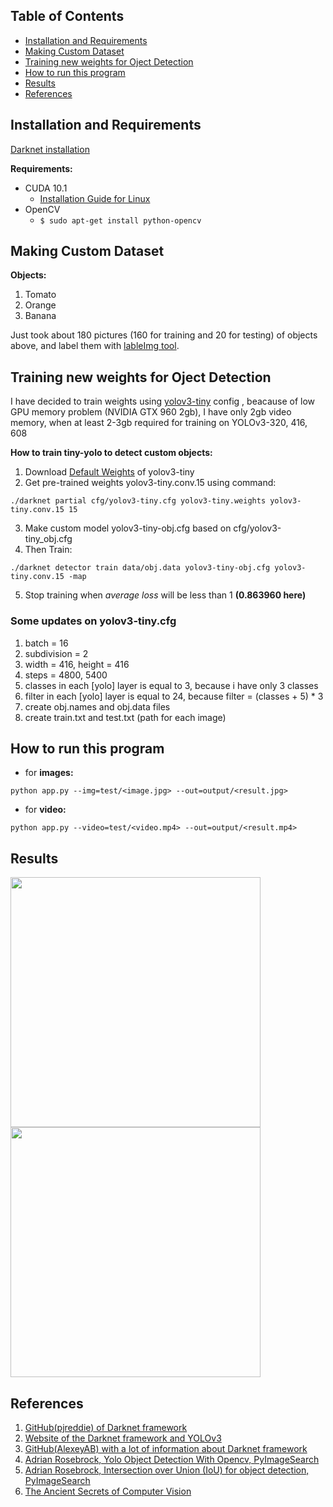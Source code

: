 
## Table of Contents
- [Installation and Requirements](https://github.com/x-sl0w/YOLOv3_Object_Detector#installation-and-requirements)
- [Making Custom Dataset](https://github.com/x-sl0w/YOLOv3_Object_Detector#making-custom-dataset)
- [Training new weights for Oject Detection](https://github.com/x-sl0w/YOLOv3_Object_Detector#training-new-weights-for-oject-detection)
- [How to run this program](https://github.com/x-sl0w/YOLOv3_Object_Detector#how-to-run-this-program)
- [Results](https://github.com/x-sl0w/YOLOv3_Object_Detector#results)
- [References](https://github.com/x-sl0w/YOLOv3_Object_Detector#references)

## Installation and Requirements

[Darknet installation](https://pjreddie.com/darknet/install/)

**Requirements:**
- CUDA 10.1
  - [Installation Guide for Linux](https://docs.nvidia.com/cuda/cuda-installation-guide-linux/index.html)
- OpenCV
  - `$ sudo apt-get install python-opencv`

## Making Custom Dataset

**Objects:**
1. Tomato
2. Orange
3. Banana

Just took about 180 pictures (160 for training and 20 for testing) of objects above, and label them with [lableImg tool](https://github.com/tzutalin/labelImg).


## Training new weights for Oject Detection

I have decided to train weights using [yolov3-tiny](https://github.com/pjreddie/darknet/blob/master/cfg/yolov3-tiny.cfg) config , beacause of low GPU memory problem (NVIDIA GTX 960 2gb), I have only 2gb video memory, when at least 2-3gb required for training on YOLOv3-320, 416, 608

**How to train tiny-yolo to detect custom objects:**

1. Download [Default Weights](https://pjreddie.com/media/files/yolov3-tiny.weights) of yolov3-tiny
2. Get pre-trained weights yolov3-tiny.conv.15 using command: 

`./darknet partial cfg/yolov3-tiny.cfg yolov3-tiny.weights yolov3-tiny.conv.15 15`

3. Make custom model yolov3-tiny-obj.cfg based on cfg/yolov3-tiny_obj.cfg
4. Then Train: 

`./darknet detector train data/obj.data yolov3-tiny-obj.cfg yolov3-tiny.conv.15 -map`

5. Stop training when _average loss_ will be less than 1 **(0.863960 here)**


### Some updates on yolov3-tiny.cfg
1. batch = 16
2. subdivision = 2
3. width = 416, height = 416
4. steps = 4800, 5400
5. classes in each [yolo] layer is equal to 3, because i have only 3 classes
6. filter in each [yolo] layer is equal to 24, because filter = (classes + 5) * 3
7. create obj.names and obj.data files
8. create train.txt and test.txt (path for each image)

## How to run this program

- for **images:**

`python app.py --img=test/<image.jpg> --out=output/<result.jpg>`

- for **video:**

`python app.py --video=test/<video.mp4> --out=output/<result.mp4>`

## Results
<img src="https://www.youtube.com/c/pyresearch" width="400"/> <img src="/output/test_result.png" width="400"/> 


## References

1. [GitHub(pjreddie) of Darknet framework](https://github.com/pjreddie/darknet)
2. [Website of the Darknet framework and YOLOv3](https://pjreddie.com/darknet/)
3. [GitHub(AlexeyAB) with a lot of information about Darknet framework](https://github.com/AlexeyAB/darknet)
4. [Adrian Rosebrock, Yolo Object Detection With Opencv, PyImageSearch](https://www.pyimagesearch.com/2018/11/12/yolo-object-detection-with-opencv/)
5. [Adrian Rosebrock, Intersection over Union (IoU) for object detection, PyImageSearch](https://www.pyimagesearch.com/2016/11/07/intersection-over-union-iou-for-object-detection/)
6. [The Ancient Secrets of Computer Vision](https://www.youtube.com/playlist?list=PLjMXczUzEYcHvw5YYSU92WrY8IwhTuq7p)
